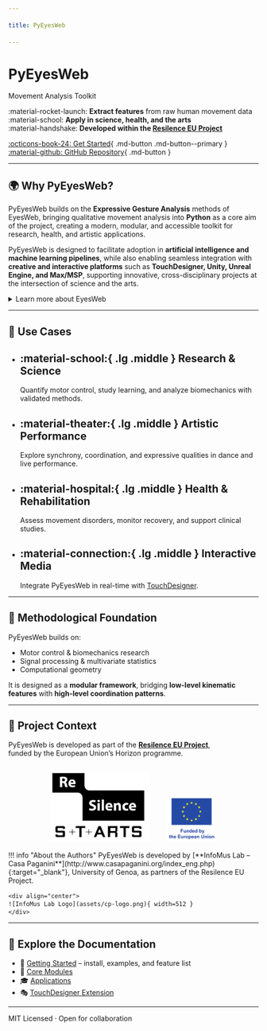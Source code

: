 ```yaml
---

title: PyEyesWeb

---
```


<div class="hero" markdown>

# PyEyesWeb  
Movement Analysis Toolkit

:material-rocket-launch: **Extract features** from raw human movement data  
:material-school: **Apply in science, health, and the arts**  
:material-handshake: **Developed within the [Resilence EU Project](https://resilence.eu/)**

[:octicons-book-24: Get Started](getting-started.md){ .md-button .md-button--primary } [:material-github: GitHub Repository](https://github.com/InfoMusCP/InfoMove){ .md-button }  

</div>

---

## 🌍 Why PyEyesWeb?

PyEyesWeb builds on the **Expressive Gesture Analysis** methods of EyesWeb, 
bringing qualitative movement analysis into **Python** as a core aim of the project,
creating a modern, modular, and accessible toolkit for research, health, and artistic applications.  

PyEyesWeb is designed to facilitate adoption in **artificial intelligence and machine learning pipelines**,
while also enabling seamless integration with **creative and interactive platforms**
such as **TouchDesigner, Unity, Unreal Engine, and Max/MSP**, supporting innovative,
cross-disciplinary projects at the intersection of science and the arts.

<details>
<summary>Learn more about EyesWeb</summary>

<a href="https://casapaganini.unige.it/eyesweb_bp" target="_blank">EyesWeb</a> is an open software research platform for the design and development of <b>real-time multimodal systems and interfaces</b>.  
It supports a wide variety of inputs, including motion capture, cameras, game controllers (Kinect, Wii), multichannel audio, and physiological signals.  
<br><br>
Outputs include multichannel audio, video, analog devices, and robotic platforms. EyesWeb provides libraries such as <b>Non-Verbal Expressive Gesture Analysis</b> and <b>Non-Verbal Social Signals Analysis</b>, and a visual programming environment that enables users to develop <b>real-time, networked applications</b>.  
<br><br>
Originally started in 1997, EyesWeb has been adopted worldwide in scientific research, education, and industry, including EU projects and collaborations with organizations such as INTEL and NYU.  

</details>

---

## 🧩 Use Cases  

<div class="grid cards" markdown>  

- :material-school:{ .lg .middle } **Research & Science**  
  ---  
  Quantify motor control, study learning, and analyze biomechanics with validated methods.  

[//]: # (  [:octicons-arrow-right-24: Learn more]&#40;applications/research.md&#41;  )

- :material-theater:{ .lg .middle } **Artistic Performance**  
  ---  
  Explore synchrony, coordination, and expressive qualities in dance and live performance.  

[//]: # (  [:octicons-arrow-right-24: Learn more]&#40;applications/artistic.md&#41;  )

- :material-hospital:{ .lg .middle } **Health & Rehabilitation**  
  ---  
  Assess movement disorders, monitor recovery, and support clinical studies.  

[//]: # (  [:octicons-arrow-right-24: Learn more]&#40;applications/health.md&#41;  )

- :material-connection:{ .lg .middle } **Interactive Media**  
  ---  
  Integrate PyEyesWeb in real-time with [TouchDesigner](extensions/touchdesigner.md).  

</div>  

---

## 🔬 Methodological Foundation  

PyEyesWeb builds on:  

- Motor control & biomechanics research  
- Signal processing & multivariate statistics  
- Computational geometry  

It is designed as a **modular framework**, bridging **low-level kinematic features** with **high-level coordination patterns**.  

---

## 🤝 Project Context  

PyEyesWeb is developed as part of the **[Resilence EU Project](https://www.resilence.eu/)**,  
funded by the European Union’s Horizon programme.  

<div align="center">

<img src="assets/resilence-logo.png" alt="Resilence Project Logo" width="200" style="margin:15px"/>
<img src="assets/eu-logo.png" alt="EU Logo" width="100" style="margin:15px"/>

</div>  
!!! info "About the Authors"
    PyEyesWeb is developed by [**InfoMus Lab – Casa Paganini**](http://www.casapaganini.org/index_eng.php){:target="_blank"}, University of Genoa, as partners of the Resilence EU Project.  
    
    <div align="center">
    ![InfoMus Lab Logo](assets/cp-logo.png){ width=512 }
    </div>
---

## 📖 Explore the Documentation  

- 🚀 [Getting Started](getting-started.md) – install, examples, and feature list  
- 🧮 [Core Modules](modules/index.md)  
- 🎓 [Applications](applications/index.md)  
- 🎭 [TouchDesigner Extension](extensions/touchdesigner.md)  

---

MIT Licensed · Open for collaboration  
